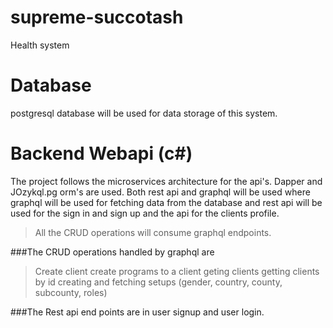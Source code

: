 # supreme-succotash

Health system

# Database

postgresql database will be used for data storage of this system.

# Backend Webapi (c#)

The project follows the microservices architecture for the api's. Dapper and JOzykql.pg orm's are used. Both rest api and graphql will be used where graphql will be used for fetching data from the database and rest api will be used for the sign in and sign up and the api for the clients profile.

>All the CRUD operations will consume graphql endpoints.

###The CRUD operations handled by graphql are
> Create client
> create programs to a client
> geting clients
> getting clients by id
> creating and fetching setups
(gender, country, county, subcounty, roles)

###The Rest api end points are in user signup and user login.
